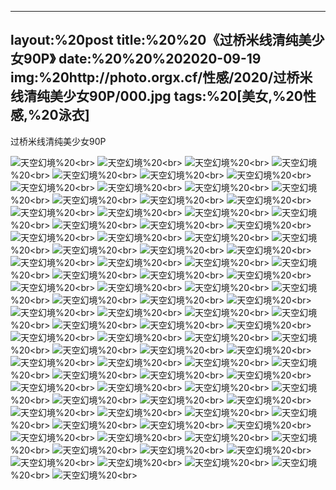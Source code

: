 ﻿---
layout:%20post
title:%20%20《过桥米线清纯美少女90P》
date:%20%20%202020-09-19
img:%20http://photo.orgx.cf/性感/2020/过桥米线清纯美少女90P/000.jpg
tags:%20[美女,%20性感,%20泳衣]
---

过桥米线清纯美少女90P



![天空幻境](http://photo.orgx.cf/性感/2020/过桥米线清纯美少女90P/001.jpg%20''天空幻境'')%20<br>
![天空幻境](http://photo.orgx.cf/性感/2020/过桥米线清纯美少女90P/002.jpg%20''天空幻境'')%20<br>
![天空幻境](http://photo.orgx.cf/性感/2020/过桥米线清纯美少女90P/003.jpg%20''天空幻境'')%20<br>
![天空幻境](http://photo.orgx.cf/性感/2020/过桥米线清纯美少女90P/004.jpg%20''天空幻境'')%20<br>
![天空幻境](http://photo.orgx.cf/性感/2020/过桥米线清纯美少女90P/005.jpg%20''天空幻境'')%20<br>
![天空幻境](http://photo.orgx.cf/性感/2020/过桥米线清纯美少女90P/006.jpg%20''天空幻境'')%20<br>
![天空幻境](http://photo.orgx.cf/性感/2020/过桥米线清纯美少女90P/007.jpg%20''天空幻境'')%20<br>
![天空幻境](http://photo.orgx.cf/性感/2020/过桥米线清纯美少女90P/008.jpg%20''天空幻境'')%20<br>
![天空幻境](http://photo.orgx.cf/性感/2020/过桥米线清纯美少女90P/009.jpg%20''天空幻境'')%20<br>
![天空幻境](http://photo.orgx.cf/性感/2020/过桥米线清纯美少女90P/010.jpg%20''天空幻境'')%20<br>
![天空幻境](http://photo.orgx.cf/性感/2020/过桥米线清纯美少女90P/011.jpg%20''天空幻境'')%20<br>
![天空幻境](http://photo.orgx.cf/性感/2020/过桥米线清纯美少女90P/012.jpg%20''天空幻境'')%20<br>
![天空幻境](http://photo.orgx.cf/性感/2020/过桥米线清纯美少女90P/013.jpg%20''天空幻境'')%20<br>
![天空幻境](http://photo.orgx.cf/性感/2020/过桥米线清纯美少女90P/014.jpg%20''天空幻境'')%20<br>
![天空幻境](http://photo.orgx.cf/性感/2020/过桥米线清纯美少女90P/015.jpg%20''天空幻境'')%20<br>
![天空幻境](http://photo.orgx.cf/性感/2020/过桥米线清纯美少女90P/016.jpg%20''天空幻境'')%20<br>
![天空幻境](http://photo.orgx.cf/性感/2020/过桥米线清纯美少女90P/017.jpg%20''天空幻境'')%20<br>
![天空幻境](http://photo.orgx.cf/性感/2020/过桥米线清纯美少女90P/018.jpg%20''天空幻境'')%20<br>
![天空幻境](http://photo.orgx.cf/性感/2020/过桥米线清纯美少女90P/019.jpg%20''天空幻境'')%20<br>
![天空幻境](http://photo.orgx.cf/性感/2020/过桥米线清纯美少女90P/020.jpg%20''天空幻境'')%20<br>
![天空幻境](http://photo.orgx.cf/性感/2020/过桥米线清纯美少女90P/021.jpg%20''天空幻境'')%20<br>
![天空幻境](http://photo.orgx.cf/性感/2020/过桥米线清纯美少女90P/022.jpg%20''天空幻境'')%20<br>
![天空幻境](http://photo.orgx.cf/性感/2020/过桥米线清纯美少女90P/023.jpg%20''天空幻境'')%20<br>
![天空幻境](http://photo.orgx.cf/性感/2020/过桥米线清纯美少女90P/024.jpg%20''天空幻境'')%20<br>
![天空幻境](http://photo.orgx.cf/性感/2020/过桥米线清纯美少女90P/025.jpg%20''天空幻境'')%20<br>
![天空幻境](http://photo.orgx.cf/性感/2020/过桥米线清纯美少女90P/026.jpg%20''天空幻境'')%20<br>
![天空幻境](http://photo.orgx.cf/性感/2020/过桥米线清纯美少女90P/027.jpg%20''天空幻境'')%20<br>
![天空幻境](http://photo.orgx.cf/性感/2020/过桥米线清纯美少女90P/028.jpg%20''天空幻境'')%20<br>
![天空幻境](http://photo.orgx.cf/性感/2020/过桥米线清纯美少女90P/029.jpg%20''天空幻境'')%20<br>
![天空幻境](http://photo.orgx.cf/性感/2020/过桥米线清纯美少女90P/030.jpg%20''天空幻境'')%20<br>
![天空幻境](http://photo.orgx.cf/性感/2020/过桥米线清纯美少女90P/031.jpg%20''天空幻境'')%20<br>
![天空幻境](http://photo.orgx.cf/性感/2020/过桥米线清纯美少女90P/032.jpg%20''天空幻境'')%20<br>
![天空幻境](http://photo.orgx.cf/性感/2020/过桥米线清纯美少女90P/033.jpg%20''天空幻境'')%20<br>
![天空幻境](http://photo.orgx.cf/性感/2020/过桥米线清纯美少女90P/034.jpg%20''天空幻境'')%20<br>
![天空幻境](http://photo.orgx.cf/性感/2020/过桥米线清纯美少女90P/035.jpg%20''天空幻境'')%20<br>
![天空幻境](http://photo.orgx.cf/性感/2020/过桥米线清纯美少女90P/036.jpg%20''天空幻境'')%20<br>
![天空幻境](http://photo.orgx.cf/性感/2020/过桥米线清纯美少女90P/037.jpg%20''天空幻境'')%20<br>
![天空幻境](http://photo.orgx.cf/性感/2020/过桥米线清纯美少女90P/038.jpg%20''天空幻境'')%20<br>
![天空幻境](http://photo.orgx.cf/性感/2020/过桥米线清纯美少女90P/039.jpg%20''天空幻境'')%20<br>
![天空幻境](http://photo.orgx.cf/性感/2020/过桥米线清纯美少女90P/040.jpg%20''天空幻境'')%20<br>
![天空幻境](http://photo.orgx.cf/性感/2020/过桥米线清纯美少女90P/041.jpg%20''天空幻境'')%20<br>
![天空幻境](http://photo.orgx.cf/性感/2020/过桥米线清纯美少女90P/042.jpg%20''天空幻境'')%20<br>
![天空幻境](http://photo.orgx.cf/性感/2020/过桥米线清纯美少女90P/043.jpg%20''天空幻境'')%20<br>
![天空幻境](http://photo.orgx.cf/性感/2020/过桥米线清纯美少女90P/044.jpg%20''天空幻境'')%20<br>
![天空幻境](http://photo.orgx.cf/性感/2020/过桥米线清纯美少女90P/045.jpg%20''天空幻境'')%20<br>
![天空幻境](http://photo.orgx.cf/性感/2020/过桥米线清纯美少女90P/046.jpg%20''天空幻境'')%20<br>
![天空幻境](http://photo.orgx.cf/性感/2020/过桥米线清纯美少女90P/047.jpg%20''天空幻境'')%20<br>
![天空幻境](http://photo.orgx.cf/性感/2020/过桥米线清纯美少女90P/048.jpg%20''天空幻境'')%20<br>
![天空幻境](http://photo.orgx.cf/性感/2020/过桥米线清纯美少女90P/049.jpg%20''天空幻境'')%20<br>
![天空幻境](http://photo.orgx.cf/性感/2020/过桥米线清纯美少女90P/050.jpg%20''天空幻境'')%20<br>
![天空幻境](http://photo.orgx.cf/性感/2020/过桥米线清纯美少女90P/051.jpg%20''天空幻境'')%20<br>
![天空幻境](http://photo.orgx.cf/性感/2020/过桥米线清纯美少女90P/052.jpg%20''天空幻境'')%20<br>
![天空幻境](http://photo.orgx.cf/性感/2020/过桥米线清纯美少女90P/053.jpg%20''天空幻境'')%20<br>
![天空幻境](http://photo.orgx.cf/性感/2020/过桥米线清纯美少女90P/054.jpg%20''天空幻境'')%20<br>
![天空幻境](http://photo.orgx.cf/性感/2020/过桥米线清纯美少女90P/055.jpg%20''天空幻境'')%20<br>
![天空幻境](http://photo.orgx.cf/性感/2020/过桥米线清纯美少女90P/056.jpg%20''天空幻境'')%20<br>
![天空幻境](http://photo.orgx.cf/性感/2020/过桥米线清纯美少女90P/057.jpg%20''天空幻境'')%20<br>
![天空幻境](http://photo.orgx.cf/性感/2020/过桥米线清纯美少女90P/058.jpg%20''天空幻境'')%20<br>
![天空幻境](http://photo.orgx.cf/性感/2020/过桥米线清纯美少女90P/059.jpg%20''天空幻境'')%20<br>
![天空幻境](http://photo.orgx.cf/性感/2020/过桥米线清纯美少女90P/060.jpg%20''天空幻境'')%20<br>
![天空幻境](http://photo.orgx.cf/性感/2020/过桥米线清纯美少女90P/061.jpg%20''天空幻境'')%20<br>
![天空幻境](http://photo.orgx.cf/性感/2020/过桥米线清纯美少女90P/062.jpg%20''天空幻境'')%20<br>
![天空幻境](http://photo.orgx.cf/性感/2020/过桥米线清纯美少女90P/063.jpg%20''天空幻境'')%20<br>
![天空幻境](http://photo.orgx.cf/性感/2020/过桥米线清纯美少女90P/064.jpg%20''天空幻境'')%20<br>
![天空幻境](http://photo.orgx.cf/性感/2020/过桥米线清纯美少女90P/065.jpg%20''天空幻境'')%20<br>
![天空幻境](http://photo.orgx.cf/性感/2020/过桥米线清纯美少女90P/066.jpg%20''天空幻境'')%20<br>
![天空幻境](http://photo.orgx.cf/性感/2020/过桥米线清纯美少女90P/067.jpg%20''天空幻境'')%20<br>
![天空幻境](http://photo.orgx.cf/性感/2020/过桥米线清纯美少女90P/068.jpg%20''天空幻境'')%20<br>
![天空幻境](http://photo.orgx.cf/性感/2020/过桥米线清纯美少女90P/069.jpg%20''天空幻境'')%20<br>
![天空幻境](http://photo.orgx.cf/性感/2020/过桥米线清纯美少女90P/070.jpg%20''天空幻境'')%20<br>
![天空幻境](http://photo.orgx.cf/性感/2020/过桥米线清纯美少女90P/071.jpg%20''天空幻境'')%20<br>
![天空幻境](http://photo.orgx.cf/性感/2020/过桥米线清纯美少女90P/072.jpg%20''天空幻境'')%20<br>
![天空幻境](http://photo.orgx.cf/性感/2020/过桥米线清纯美少女90P/073.jpg%20''天空幻境'')%20<br>
![天空幻境](http://photo.orgx.cf/性感/2020/过桥米线清纯美少女90P/074.jpg%20''天空幻境'')%20<br>
![天空幻境](http://photo.orgx.cf/性感/2020/过桥米线清纯美少女90P/075.jpg%20''天空幻境'')%20<br>
![天空幻境](http://photo.orgx.cf/性感/2020/过桥米线清纯美少女90P/076.jpg%20''天空幻境'')%20<br>
![天空幻境](http://photo.orgx.cf/性感/2020/过桥米线清纯美少女90P/077.jpg%20''天空幻境'')%20<br>
![天空幻境](http://photo.orgx.cf/性感/2020/过桥米线清纯美少女90P/078.jpg%20''天空幻境'')%20<br>
![天空幻境](http://photo.orgx.cf/性感/2020/过桥米线清纯美少女90P/079.jpg%20''天空幻境'')%20<br>
![天空幻境](http://photo.orgx.cf/性感/2020/过桥米线清纯美少女90P/080.jpg%20''天空幻境'')%20<br>
![天空幻境](http://photo.orgx.cf/性感/2020/过桥米线清纯美少女90P/081.jpg%20''天空幻境'')%20<br>
![天空幻境](http://photo.orgx.cf/性感/2020/过桥米线清纯美少女90P/082.jpg%20''天空幻境'')%20<br>
![天空幻境](http://photo.orgx.cf/性感/2020/过桥米线清纯美少女90P/083.jpg%20''天空幻境'')%20<br>
![天空幻境](http://photo.orgx.cf/性感/2020/过桥米线清纯美少女90P/084.jpg%20''天空幻境'')%20<br>
![天空幻境](http://photo.orgx.cf/性感/2020/过桥米线清纯美少女90P/085.jpg%20''天空幻境'')%20<br>
![天空幻境](http://photo.orgx.cf/性感/2020/过桥米线清纯美少女90P/086.jpg%20''天空幻境'')%20<br>
![天空幻境](http://photo.orgx.cf/性感/2020/过桥米线清纯美少女90P/087.jpg%20''天空幻境'')%20<br>
![天空幻境](http://photo.orgx.cf/性感/2020/过桥米线清纯美少女90P/088.jpg%20''天空幻境'')%20<br>
![天空幻境](http://photo.orgx.cf/性感/2020/过桥米线清纯美少女90P/089.jpg%20''天空幻境'')%20<br>